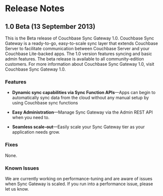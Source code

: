 # Release Notes

## 1.0 Beta (13 September 2013)

This is the Beta release of Couchbase Sync Gateway 1.0. Couchbase Sync Gateway is a ready-to-go, easy-to-scale sync layer that extends Couchbase Server to facilitate communication between Couchbase Server and your Couchbase Lite-backed apps. The 1.0 version features syncing and basic admin features. The beta release is available to all community-edition customers. For more information about Couchbase Sync Gateway 1.0, visit Couchbase Sync Gateway 1.0.

### Features

* **Dynamic sync capabilities via Sync Function APIs**—Apps can begin to automatically sync data from the cloud without any manual setup by using Couchbase sync functions 

* **Easy Administration**—Manage Sync Gateway via the Admin REST API when you need to.

* **Seamless scale-out**—Easily scale your Sync Gateway tier as your application needs grow.


### Fixes

None.

### Known Issues

We are currently working on performance-tuning and are aware of issues when Sync Gateway is scaled. If you run into a performance issue, please let us know.